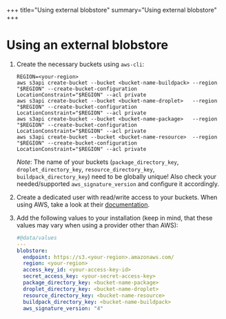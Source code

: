 +++
title="Using external blobstore"
summary="Using external blobstore"
+++

# Using an external blobstore

1. Create the necessary buckets using `aws-cli`:

    ```
    REGION=<your-region>
    aws s3api create-bucket --bucket <bucket-name-buildpack> --region "$REGION" --create-bucket-configuration LocationConstraint="$REGION" --acl private
    aws s3api create-bucket --bucket <bucket-name-droplet>   --region "$REGION" --create-bucket-configuration LocationConstraint="$REGION" --acl private
    aws s3api create-bucket --bucket <bucket-name-package>   --region "$REGION" --create-bucket-configuration LocationConstraint="$REGION" --acl private
    aws s3api create-bucket --bucket <bucket-name-resource>  --region "$REGION" --create-bucket-configuration LocationConstraint="$REGION" --acl private
    ```

    *Note*: The name of your buckets (`package_directory_key`, `droplet_directory_key`, `resource_directory_key`, `buildpack_directory_key`) need to be globally unique! Also check your needed/supported `aws_signature_version` and configure it accordingly.

1. Create a dedicated user with read/write access to your buckets. When using AWS, take a look at their [documentation](https://docs.aws.amazon.com/AmazonS3/latest/dev/s3-access-control.html).

1. Add the following values to your installation (keep in mind, that these values may vary when using a provider other than AWS):

    ```yaml
    #@data/values
    ---
    blobstore:
      endpoint: https://s3.<your-region>.amazonaws.com/
      region: <your-region>
      access_key_id: <your-access-key-id>
      secret_access_key: <your-secret-access-key>
      package_directory_key: <bucket-name-package>
      droplet_directory_key: <bucket-name-droplet>
      resource_directory_key: <bucket-name-resource>
      buildpack_directory_key: <bucket-name-buildpack>
      aws_signature_version: "4"
    ```
